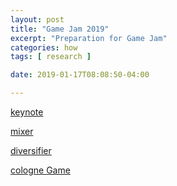 ```yaml
---
layout: post
title: "Game Jam 2019"
excerpt: "Preparation for Game Jam"
categories: how
tags: [ research ]

date: 2019-01-17T08:08:50-04:00

---
```



[keynote](https://globalgamejam.org/news/keynote-speakers-ggj19-brie-code-eve-thomas-limpho-moeti-and-rami-ismail)

[mixer](https://globalgamejam.org/news/ggj-and-mixer-team-let-us-see-your-jam-site)

[diversifier](https://globalgamejam.org/news/ggj19-diversifiers)

[cologne Game](https://globalgamejam.org/2019/jam-sites/cologne-game-haus)
